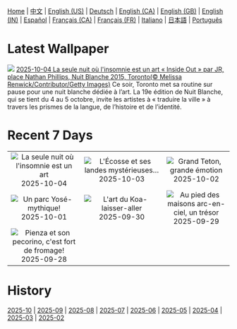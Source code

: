 [Home](../README.md) | [中文](zh-CN.md) | [English (US)](en-US.md) | [Deutsch](de-DE.md) | [English (CA)](en-CA.md) | [English (GB)](en-GB.md) | [English (IN)](en-IN.md) | [Español](es-ES.md) | [Français (CA)](fr-CA.md) | [Français (FR)](fr-FR.md) | [Italiano](it-IT.md) | [日本語](ja-JP.md) | [Português](pt-BR.md)

# Latest Wallpaper
![](https://www.bing.com/th?id=OHR.InsideOutNB_FR-CA5265996893_UHD.jpg)
[2025-10-04 La seule nuit où l'insomnie est un art « Inside Out » par JR, place Nathan Phillips, Nuit Blanche 2015, Toronto(© Melissa Renwick/Contributor/Getty Images)](https://www.bing.com/th?id=OHR.InsideOutNB_FR-CA5265996893_UHD.jpg)
Ce soir, Toronto met sa routine sur pause pour une nuit blanche dédiée à l’art. La 19e édition de Nuit Blanche, qui se tient du 4 au 5 octobre, invite les artistes à « traduire la ville » à travers les prismes de la langue, de l’histoire et de l’identité.

# Recent 7 Days
|  |  |  |
|:---:|:---:|:---:|
| ![](https://www.bing.com/th?id=OHR.InsideOutNB_FR-CA5265996893_400x240.jpg "La seule nuit où l'insomnie est un art") 2025-10-04 | ![](https://www.bing.com/th?id=OHR.SkyeHeather_FR-CA5322356431_400x240.jpg "L'Écosse et ses landes mystérieuses…") 2025-10-03 | ![](https://www.bing.com/th?id=OHR.OxbowBend_FR-CA6912917825_400x240.jpg "Grand Teton, grande émotion") 2025-10-02 |
| ![](https://www.bing.com/th?id=OHR.YosemiteClark_FR-CA6784551281_400x240.jpg "Un parc Yosé-mythique!") 2025-10-01 | ![](https://www.bing.com/th?id=OHR.EucalyptusKoala_FR-CA6615119470_400x240.jpg "L'art du Koa-laisser-aller") 2025-09-30 | ![](https://www.bing.com/th?id=OHR.HoutenHouses_FR-CA6391833145_400x240.jpg "Au pied des maisons arc-en-ciel, un trésor") 2025-09-29 |
| ![](https://www.bing.com/th?id=OHR.PienzaItaly_FR-CA5250527175_400x240.jpg "Pienza et son pecorino, c'est fort de fromage!") 2025-09-28 |  |  |

# History
[2025-10](../archives/wallpaper/fr-CA/w_2025_10.md) | [2025-09](../archives/wallpaper/fr-CA/w_2025_09.md) | [2025-08](../archives/wallpaper/fr-CA/w_2025_08.md) | [2025-07](../archives/wallpaper/fr-CA/w_2025_07.md) | [2025-06](../archives/wallpaper/fr-CA/w_2025_06.md) | [2025-05](../archives/wallpaper/fr-CA/w_2025_05.md) | [2025-04](../archives/wallpaper/fr-CA/w_2025_04.md) | [2025-03](../archives/wallpaper/fr-CA/w_2025_03.md) | [2025-02](../archives/wallpaper/fr-CA/w_2025_02.md)
